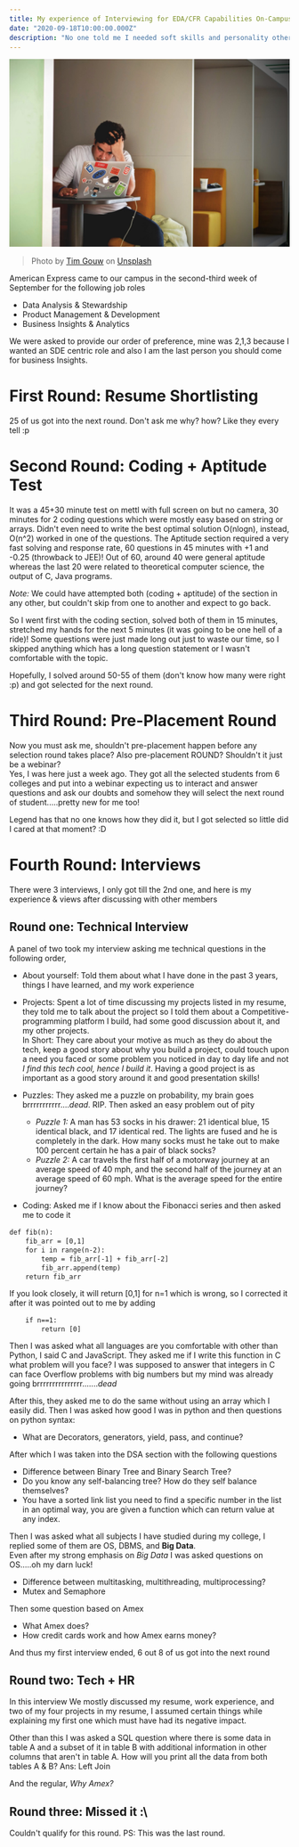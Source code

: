 ```yaml
---
title: My experience of Interviewing for EDA/CFR Capabilities On-Campus 
date: "2020-09-18T10:00:00.000Z"
description: "No one told me I needed soft skills and personality other than my technical skills"
---
```


![Interviewing](images/frustrated.jpg)

> Photo by [Tim Gouw](https://unsplash.com/@punttim?utm_source=unsplash&amp;utm_medium=referral&amp;utm_content=creditCopyText) on [Unsplash](https://unsplash.com/s/photos/frustrated?utm_source=unsplash&amp;utm_medium=referral&amp;utm_content=creditCopyText)

American Express came to our campus in the second-third week of September for the following job roles 

- Data Analysis & Stewardship
- Product Management & Development
- Business Insights & Analytics

We were asked to provide our order of preference, mine was 2,1,3 because I wanted an SDE centric role and also I am the last person you should come for business Insights.

# **First Round: Resume Shortlisting**  
25 of us got into the next round. Don't ask me why? how? Like they every tell :p

# **Second Round: Coding + Aptitude Test** 
It was a 45+30 minute test on mettl with full screen on but no camera, 30 minutes for 2 coding questions which were mostly easy based on string or arrays. Didn't even need to write the best optimal solution O(nlogn), instead, O(n^2) worked in one of the questions. The Aptitude section required a very fast solving and response rate, 60 questions in 45 minutes with +1 and -0.25 (throwback to JEE)! Out of 60, around 40 were general aptitude whereas the last 20 were related to theoretical computer science, the output of C, Java programs. 

*Note:* We could have attempted both (coding + aptitude) of the section in any other, but couldn't skip from one to another and expect to go back.  

So I went first with the coding section, solved both of them in 15 minutes, stretched my hands for the next 5 minutes (it was going to be one hell of a ride)! Some questions were just made long out just to waste our time, so I skipped anything which has a long question statement or I wasn't comfortable with the topic. 

Hopefully, I solved around 50-55 of them (don't know how many were right :p) and got selected for the next round. 

# **Third Round: Pre-Placement Round**  
Now you must ask me, shouldn't pre-placement happen before any selection round takes place? Also pre-placement ROUND? Shouldn't it just be a webinar?  
Yes, I was here just a week ago. They got all the selected students from 6 colleges and put into a webinar expecting us to interact and answer questions and ask our doubts and somehow they will select the next round of student.....pretty new for me too!  

Legend has that no one knows how they did it, but I got selected so little did I cared at that moment? :D

# **Fourth Round: Interviews** 
There were 3 interviews, I only got till the 2nd one, and here is my experience & views after discussing with other members

## Round one: Technical Interview 
A panel of two took my interview asking me technical questions in the following order, 

- About yourself: Told them about what I have done in the past 3 years, things I have learned, and my work experience

- Projects: Spent a lot of time discussing my projects listed in my resume, they told me to talk about the project so I told them about a Competitive-programming platform I build, had some good discussion about it, and my other projects.  
In Short: They care about your motive as much as they do about the tech, keep a good story about why you build a project, could touch upon a need you faced or some problem you noticed in day to day life and not *I find this tech cool, hence I build it*. Having a good project is as important as a good story around it and good presentation skills!

- Puzzles: They asked me a puzzle on probability, my brain goes brrrrrrrrrrr....*dead*. RIP. Then asked an easy problem out of pity
    - *Puzzle 1:* A man has 53 socks in his drawer: 21 identical blue, 15 identical black, and 17 identical red. The lights are fused and he is completely in the dark. How many socks must he take out to make 100 percent certain he has a pair of black socks?
    - *Puzzle 2:* A car travels the first half of a motorway journey at an average speed of 40 mph, and the second half of the journey at an average speed of 60 mph. What is the average speed for the entire journey?


- Coding: Asked me if I know about the Fibonacci series and then asked me to code it
```
def fib(n):
    fib_arr = [0,1] 
    for i in range(n-2): 
        temp = fib_arr[-1] + fib_arr[-2]
        fib_arr.append(temp)
    return fib_arr
```
If you look closely, it will return [0,1] for n=1 which is wrong, so I corrected it after it was pointed out to me by adding 
```
    if n==1:
        return [0]
```
Then I was asked what all languages are you comfortable with other than Python, I said C and JavaScript. They asked me if I write this function in C what problem will you face? I was supposed to answer that integers in C can face Overflow problems with big numbers but my mind was already going brrrrrrrrrrrrrrr.......*dead* 

After this, they asked me to do the same without using an array which I easily did. Then I was asked how good I was in python and then questions on python syntax:

- What are Decorators, generators, yield, pass, and continue?

After which I was taken into the DSA section with the following questions

- Difference between Binary Tree and Binary Search Tree? 
- Do you know any self-balancing tree? How do they self balance themselves? 
- You have a sorted link list you need to find a specific number in the list in an optimal way, you are given a function which can return value at any index. 

Then I was asked what all subjects I have studied during my college, I replied some of them are OS, DBMS, and **Big Data**.   
Even after my strong emphasis on *Big Data* I was asked questions on OS.....oh my darn luck!

- Difference between multitasking, multithreading, multiprocessing? 
- Mutex and Semaphore

Then some question based on Amex 

- What Amex does? 
- How credit cards work and how Amex earns money? 

And thus my first interview ended, 6 out 8 of us got into the next round

## Round two: Tech + HR 

In this interview We mostly discussed my resume, work experience, and two of my four projects in my resume, I assumed certain things while explaining my first one which must have had its negative impact. 

Other than this I was asked a SQL question where there is some data in table A and a subset of it in table B with additional information in other columns that aren't in table A. How will you print all the data from both tables A & B? 
Ans: Left Join 

And the regular, *Why Amex?*

## Round three: Missed it :\
Couldn't qualify for this round. PS: This was the last round. 
